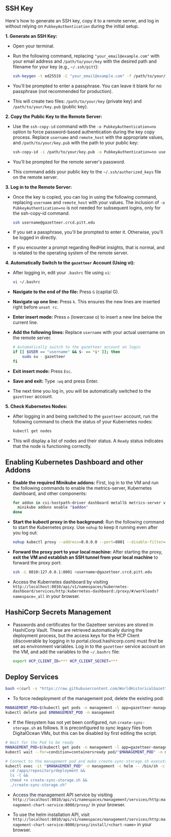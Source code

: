 ## SSH Key

Here's how to generate an SSH key, copy it to a remote server, and log in without relying on `PubkeyAuthentication`
during the initial setup.

**1. Generate an SSH Key:**

* Open your terminal.
* Run the following command, replacing `"your_email@example.com"` with your email address and `/path/to/your/key` with
  the desired path and filename for your key (e.g., `~/.ssh/pitt`):

  ```bash
  ssh-keygen -t ed25519 -C "your_email@example.com" -f /path/to/your/key
  ```

* You'll be prompted to enter a passphrase. You can leave it blank for no passphrase (not recommended for production).
* This will create two files: `/path/to/your/key` (private key) and `/path/to/your/key.pub` (public key).

**2. Copy the Public Key to the Remote Server:**

* Use the `ssh-copy-id` command with the `-o PubkeyAuthentication=no` option to force password-based authentication
  during the key copy process. Replace `username` and `remote_host` with the appropriate values, and
  `/path/to/your/key.pub` with the path to your public key:

  ```bash
  ssh-copy-id -i /path/to/your/key.pub -o PubkeyAuthentication=no username@gazetteer.crcd.pitt.edu
  ```

* You'll be prompted for the remote server's password.
* This command adds your public key to the `~/.ssh/authorized_keys` file on the remote server.

**3. Log in to the Remote Server:**

* Once the key is copied, you can log in using the following command, replacing `username` and `remote_host` with your
  values. The inclusion of `-o PubkeyAuthentication=no` is not needed for subsequent logins, only for the ssh-copy-id
  command.

    ```bash
    ssh username@gazetteer.crcd.pitt.edu
    ```

* If you set a passphrase, you'll be prompted to enter it. Otherwise, you'll be logged in directly.
* If you encounter a prompt regarding RedHat insights, that is normal, and is related to the operating system of the
  remote server.

**4. Automatically Switch to the `gazetteer` Account (Using vi):**

* After logging in, edit your `.bashrc` file using `vi`:

  ```bash
  vi ~/.bashrc
  ```

* **Navigate to the end of the file:** Press `G` (capital G).
* **Navigate up one line:** Press `k`. This ensures the new lines are inserted right before `unset rc`.
* **Enter insert mode:** Press `o` (lowercase o) to insert a new line below the current line.
* **Add the following lines:** Replace `username` with your actual username on the remote server.

  ```bash
  # Automatically switch to the gazetteer account on login
  if [[ $USER == "username" && $- == *i* ]]; then
      sudo su - gazetteer
  fi
  ```

* **Exit insert mode:** Press `Esc`.
* **Save and exit:** Type `:wq` and press Enter.

* The next time you log in, you will be automatically switched to the `gazetteer` account.

**5. Check Kubernetes Nodes:**

* After logging in and being switched to the `gazetteer` account, run the following command to check the status of your
  Kubernetes nodes:

  ```bash
  kubectl get nodes
  ```

* This will display a list of nodes and their status. A `Ready` status indicates that the node is functioning correctly.

## Enabling Kubernetes Dashboard and other Addons

* **Enable the required Minikube addons:** First, log in to the VM and run the following commands to enable the
  metrics-server, Kubernetes dashboard, and other components:
     ```bash
     for addon in csi-hostpath-driver dashboard metallb metrics-server volumesnapshots; do
       minikube addons enable "$addon"
     done
     ```

* **Start the kubectl proxy in the background:** Run the following command to start the Kubernetes proxy. Use `nohup` to
  keep it running even after you log out:
     ```bash
     nohup kubectl proxy --address=0.0.0.0 --port=8001 --disable-filter=true > kubectl_proxy.log 2>&1 &
     ```

* **Forward the proxy port to your local machine:** After starting the proxy, **exit the VM and establish an SSH tunnel
  from your local machine** to forward the proxy port:
     ```bash
     ssh -L 8010:127.0.0.1:8001 <username>@gazetteer.crcd.pitt.edu
     ```

* Access the Kubernetes dashboard by visiting
  `http://localhost:8010/api/v1/namespaces/kubernetes-dashboard/services/http:kubernetes-dashboard:/proxy/#/workloads?namespace=_all`
  in your browser.

## HashiCorp Secrets Management

* Passwords and certificates for the Gazetteer services are stored in HashiCorp Vault. These are retrieved automatically
  during the deployment process, but the access keys for the HCP Client (discoverable by logging in to
  portal.cloud.hashicorp.com) must first be set as environment variables. Log in to the `gazetteer` service account on
  the VM, and add the variables to the `~/.bashrc` file:

  ```bash
  export HCP_CLIENT_ID=*** HCP_CLIENT_SECRET=***
  ```

## Deploy Services

```bash
bash <(curl -s "https://raw.githubusercontent.com/WorldHistoricalGazetteer/place/main/deployment/deploy.sh")
```

* To force redeployment of the management pod, delete the existing pod:

```bash
MANAGEMENT_POD=$(kubectl get pods -n management -l app=gazetteer-management -o jsonpath='{.items[0].metadata.name}')
kubectl delete pod $MANAGEMENT_POD -n management
```

* If the filesystem has not yet been configured, run `create-sync-storage.sh` as follows. It is preconfigured to sync
  legacy files from DigitalOcean VMs, but this can be disabled by first editing the script.

```bash
# Wait for the Pod to be ready
MANAGEMENT_POD=$(kubectl get pods -n management -l app=gazetteer-management -o jsonpath='{.items[0].metadata.name}')
kubectl wait --for=condition=containersready pod/"$MANAGEMENT_POD" -n management --timeout=60s

# Connect to the management pod and make create-sync-storage.sh executable, then run it
kubectl exec -it "$MANAGEMENT_POD" -n management -c helm -- /bin/sh -c "
  cd /apps/repository/deployment &&
  ls -l &&
  chmod +x create-sync-storage.sh &&
  ./create-sync-storage.sh"
```

* Access the management API service by visiting
  `http://localhost:8010/api/v1/namespaces/management/services/http:management-chart-service:8000/proxy/`
  in your browser.

* To use the helm installation API, visit
  `http://localhost:8010/api/v1/namespaces/management/services/http:management-chart-service:8000/proxy/install/<chart-name>`
  in your browser.